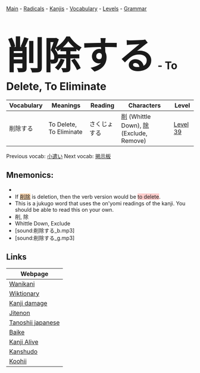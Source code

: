 <style> bigfont {font-size: 100px}</style>
[Main](../README.md) -
[Radicals](../radicals.md) -
[Kanjis](../kanjis.md) -
[Vocabulary](../vocabulary.md) -
[Levels](../levels.md) -
[Grammar](../grammar.md)
# <bigfont> 削除する</bigfont> - To Delete, To Eliminate 

| Vocabulary | Meanings | Reading | Characters | Level |
| --- | --- | --- | --- | --- |
| 削除する | To Delete, To Eliminate | さくじょする |  [削](../kanjis/削.md) (Whittle Down), [除](../kanjis/除.md) (Exclude, Remove) | [Level 39](../levels/wk_level39.md) |

Previous vocab: [小遣い](小遣い.md) Next vocab: [掲示板](掲示板.md) 

## Mnemonics:

* 
* If <span style="background-color:#fed8b1"> [削除](https://jisho.org/search/削除)</span> is deletion, then the verb version would be <span style="background-color:#ffcccb"> to delete</span>.
* This is a jukugo word that uses the on'yomi readings of the kanji. You should be able to read this on your own.
* 削, 除
* Whittle Down, Exclude
* [sound:削除する_b.mp3]
* [sound:削除する_g.mp3]


## Links 

| Webpage |
| --- |
| [Wanikani          ](https://www.wanikani.com/kanji/削除する) |
| [Wiktionary        ](https://en.wiktionary.org/wiki/削除する) |
| [Kanji damage      ](http://www.kanjidamage.com/kanji/search?utf8=✓&q=削除する) |
| [Jitenon           ](https://jitenon.com/kanji/削除する) |
| [Tanoshii japanese ](https://www.tanoshiijapanese.com/dictionary/kanji.cfm?k=削除する) |
| [Baike             ](https://baike.baidu.com/item/削除する) |
| [Kanji Alive       ](https://app.kanjialive.com/削除する) |
| [Kanshudo          ](https://www.kanshudo.com/searchmn?q=削除する) |
| [Koohii            ](https://kanji.koohii.com/study/kanji/削除する) |
